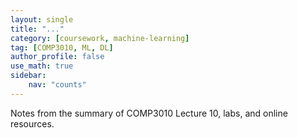 ```yaml
---
layout: single
title: "..."
category: [coursework, machine-learning]
tag: [COMP3010, ML, DL]
author_profile: false
use_math: true
sidebar:
    nav: "counts"
---
```


Notes from the summary of COMP3010 Lecture 10, labs, and online resources.

